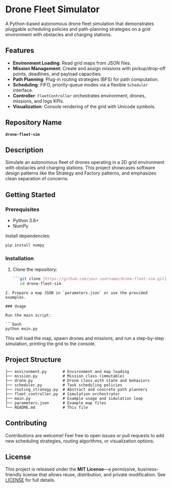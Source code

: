 # Drone Fleet Simulator

A Python-based autonomous drone fleet simulation that demonstrates pluggable scheduling policies and path-planning strategies on a grid environment with obstacles and charging stations.

## Features

* **Environment Loading**: Read grid maps from JSON files.
* **Mission Management**: Create and assign missions with pickup/drop-off points, deadlines, and payload capacities.
* **Path Planning**: Plug-in routing strategies (BFS) for path computation.
* **Scheduling**: FIFO, priority-queue modes via a flexible `Scheduler` interface.
* **Controller**: `FleetController` orchestrates environment, drones, missions, and logs KPIs.
* **Visualization**: Console rendering of the grid with Unicode symbols.

## Repository Name

**`drone-fleet-sim`**

## Description

Simulate an autonomous fleet of drones operating in a 2D grid environment with obstacles and charging stations. This project showcases software design patterns like the Strategy and Factory patterns, and emphasizes clean separation of concerns.

## Getting Started

### Prerequisites

* Python 3.8+
* NumPy

Install dependencies:

```bash
pip install numpy
```

### Installation

1. Clone the repository:

   ```bash
   ```git clone [https://github.com/your-username/drone-fleet-sim.git](https://github.com/your-username/drone-fleet-sim.git)
      cd drone-fleet-sim

````
2. Prepare a map JSON in `parameters.json` or use the provided examples.

### Usage

Run the main script:

```bash
python main.py
````

This will load the map, spawn drones and missions, and run a step-by-step simulation, printing the grid to the console.

## Project Structure

```
├── environment.py       # Environment and map loading
├── mission.py           # Mission class (immutable)
├── drone.py             # Drone class with state and behaviors
├── scheduler.py         # Task scheduling policies
├── routing_strategy.py  # Abstract and concrete path planners
├── fleet_controller.py  # Simulation orchestrator
├── main.py              # Example usage and simulation loop
├── parameters.json      # Example map files
└── README.md            # This file
```

## Contributing

Contributions are welcome! Feel free to open issues or pull requests to add new scheduling strategies, routing algorithms, or visualization options.

## License

This project is released under the **MIT License**—a permissive, business-friendly license that allows reuse, distribution, and private modification. See [LICENSE](LICENSE) for full details.
